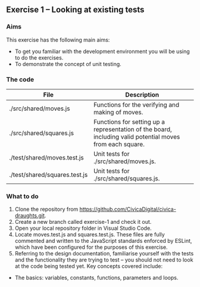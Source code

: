 ## Exercise 1 – Looking at existing tests

### Aims
This exercise has the following main aims:
* To get you familiar with the development environment you will be using to do the exercises.
* To demonstrate the concept of unit testing.

### The code
| File                            | Description          |
|---------------------------------|----------------------|
| ./src/shared/moves.js	          | Functions for the verifying and making of moves. |
| ./src/shared/squares.js	        | Functions for setting up a representation of the board, including valid potential moves from each square. |
| ./test/shared/moves.test.js	    | Unit tests for ./src/shared/moves.js. |
| ./test/shared/squares.test.js	  | Unit tests for ./src/shared/squares.js. |

### What to do
1. Clone the repository from https://github.com/CivicaDigital/civica-draughts.git.
1. Create a new branch called exercise-1 and check it out.
1. Open your local repository folder in Visual Studio Code.
1. Locate moves.test.js and squares.test.js. These files are fully commented and written to the JavaScript standards enforced by ESLint, which have been configured for the purposes of this exercise.
1. Referring to the design documentation, familiarise yourself with the tests and the functionality they are trying to test – you should not need to look at the code being tested yet. Key concepts covered include:
 *	The basics: variables, constants, functions, parameters and loops.	
